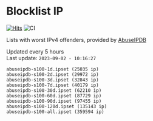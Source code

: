 # Blocklist IP

[![Hits](https://hits.seeyoufarm.com/api/count/incr/badge.svg?url=https%3A%2F%2Fgithub.com%2Fborestad%2Fblocklist-ip%2F&count_bg=%2379C83D&title_bg=%23555555&icon=&icon_color=%23E7E7E7&title=hits&edge_flat=false)](https://hits.seeyoufarm.com)  ![CI](https://img.shields.io/github/workflow/status/borestad/blocklist-ip/CI?style=flat-square)

Lists with worst IPv4 offenders, provided by [AbuseIPDB](https://www.abuseipdb.com/)

<!-- FOOTER-PLACEHOLDER -->
Updated every 5 hours<br>
Last update: `2023-09-02 - 10:16:27`
```
abuseipdb-s100-1d.ipset (25035 ip)
abuseipdb-s100-2d.ipset (29972 ip)
abuseipdb-s100-3d.ipset (32843 ip)
abuseipdb-s100-7d.ipset (40179 ip)
abuseipdb-s100-30d.ipset (62210 ip)
abuseipdb-s100-60d.ipset (87729 ip)
abuseipdb-s100-90d.ipset (97455 ip)
abuseipdb-s100-120d.ipset (135143 ip)
abuseipdb-s100-all.ipset (359594 ip)
```
